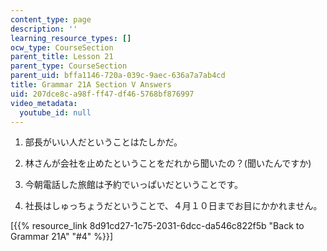 ```yaml
---
content_type: page
description: ''
learning_resource_types: []
ocw_type: CourseSection
parent_title: Lesson 21
parent_type: CourseSection
parent_uid: bffa1146-720a-039c-9aec-636a7a7ab4cd
title: Grammar 21A Section V Answers
uid: 207dce8c-a98f-ff47-df46-5768bf876997
video_metadata:
  youtube_id: null
---
```


1.  部長がいい人だということはたしかだ。
    
2.  林さんが会社を止めたということをだれから聞いたの？(聞いたんですか)
    
3.  今朝電話した旅館は予約でいっぱいだということです。
    
4.  社長はしゅっちょうだということで、４月１０日までお目にかかれません。
    

\[{{% resource_link 8d91cd27-1c75-2031-6dcc-da546c822f5b "Back to Grammar 21A" "#4" %}}\]